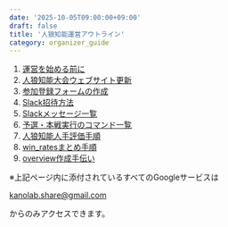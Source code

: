 ```yaml
---
date: '2025-10-05T09:00:00+09:00'
draft: false
title: '人狼知能運営アウトライン'
category: organizer_guide
---
```


1. [運営を始める前に](./preparing.md)
2. [人狼知能大会ウェブサイト更新](./edit_website.md)
3. [参加登録フォームの作成](./registration_form.md)
4. [Slack招待方法](./slack_invitation.md)
5. [Slackメッセージ一覧](./slack_message.md)
6. [予選・本戦実行のコマンド一覧](./server_command.md)
7. [人狼知能人手評価手順](./subjective_evaluation.md)
8. [win_ratesまとめ手順](./win_rates.md)
9. [overview作成手伝い](./overview.md)

※上記ページ内に添付されているすべてのGoogleサービスは

kanolab.share@gmail.com

からのみアクセスできます。
